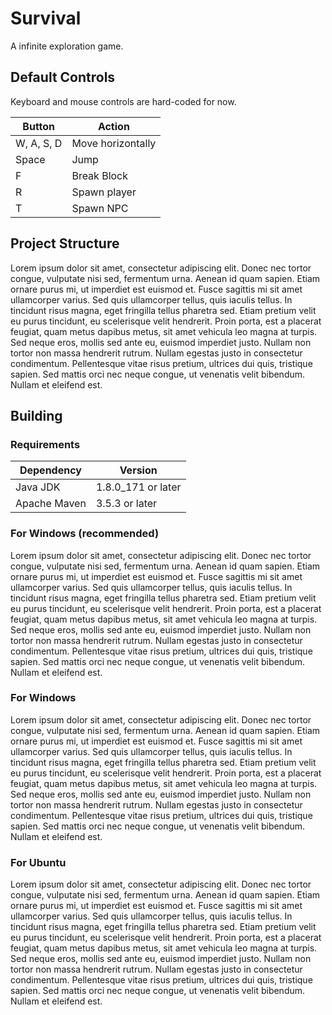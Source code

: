 Survival
========

A infinite exploration game.

Default Controls
----------------
Keyboard and mouse controls are hard-coded for now.

| Button     | Action            |
|------------|-------------------|
| W, A, S, D | Move horizontally |
| Space      | Jump              |
| F          | Break Block       |
| R          | Spawn player      |
| T          | Spawn NPC         |

Project Structure
-----------------
Lorem ipsum dolor sit amet, consectetur adipiscing elit. Donec nec tortor congue, vulputate nisi sed, fermentum urna. Aenean id quam sapien. Etiam ornare purus mi, ut imperdiet est euismod et. Fusce sagittis mi sit amet ullamcorper varius. Sed quis ullamcorper tellus, quis iaculis tellus. In tincidunt risus magna, eget fringilla tellus pharetra sed. Etiam pretium velit eu purus tincidunt, eu scelerisque velit hendrerit. Proin porta, est a placerat feugiat, quam metus dapibus metus, sit amet vehicula leo magna at turpis. Sed neque eros, mollis sed ante eu, euismod imperdiet justo. Nullam non tortor non massa hendrerit rutrum. Nullam egestas justo in consectetur condimentum. Pellentesque vitae risus pretium, ultrices dui quis, tristique sapien. Sed mattis orci nec neque congue, ut venenatis velit bibendum. Nullam et eleifend est.

Building
--------

### Requirements
| Dependency   | Version            |
|--------------|--------------------|
| Java JDK     | 1.8.0_171 or later |
| Apache Maven | 3.5.3 or later     |

### For Windows (recommended)
Lorem ipsum dolor sit amet, consectetur adipiscing elit. Donec nec tortor congue, vulputate nisi sed, fermentum urna. Aenean id quam sapien. Etiam ornare purus mi, ut imperdiet est euismod et. Fusce sagittis mi sit amet ullamcorper varius. Sed quis ullamcorper tellus, quis iaculis tellus. In tincidunt risus magna, eget fringilla tellus pharetra sed. Etiam pretium velit eu purus tincidunt, eu scelerisque velit hendrerit. Proin porta, est a placerat feugiat, quam metus dapibus metus, sit amet vehicula leo magna at turpis. Sed neque eros, mollis sed ante eu, euismod imperdiet justo. Nullam non tortor non massa hendrerit rutrum. Nullam egestas justo in consectetur condimentum. Pellentesque vitae risus pretium, ultrices dui quis, tristique sapien. Sed mattis orci nec neque congue, ut venenatis velit bibendum. Nullam et eleifend est.

### For Windows
Lorem ipsum dolor sit amet, consectetur adipiscing elit. Donec nec tortor congue, vulputate nisi sed, fermentum urna. Aenean id quam sapien. Etiam ornare purus mi, ut imperdiet est euismod et. Fusce sagittis mi sit amet ullamcorper varius. Sed quis ullamcorper tellus, quis iaculis tellus. In tincidunt risus magna, eget fringilla tellus pharetra sed. Etiam pretium velit eu purus tincidunt, eu scelerisque velit hendrerit. Proin porta, est a placerat feugiat, quam metus dapibus metus, sit amet vehicula leo magna at turpis. Sed neque eros, mollis sed ante eu, euismod imperdiet justo. Nullam non tortor non massa hendrerit rutrum. Nullam egestas justo in consectetur condimentum. Pellentesque vitae risus pretium, ultrices dui quis, tristique sapien. Sed mattis orci nec neque congue, ut venenatis velit bibendum. Nullam et eleifend est.

### For Ubuntu
Lorem ipsum dolor sit amet, consectetur adipiscing elit. Donec nec tortor congue, vulputate nisi sed, fermentum urna. Aenean id quam sapien. Etiam ornare purus mi, ut imperdiet est euismod et. Fusce sagittis mi sit amet ullamcorper varius. Sed quis ullamcorper tellus, quis iaculis tellus. In tincidunt risus magna, eget fringilla tellus pharetra sed. Etiam pretium velit eu purus tincidunt, eu scelerisque velit hendrerit. Proin porta, est a placerat feugiat, quam metus dapibus metus, sit amet vehicula leo magna at turpis. Sed neque eros, mollis sed ante eu, euismod imperdiet justo. Nullam non tortor non massa hendrerit rutrum. Nullam egestas justo in consectetur condimentum. Pellentesque vitae risus pretium, ultrices dui quis, tristique sapien. Sed mattis orci nec neque congue, ut venenatis velit bibendum. Nullam et eleifend est.